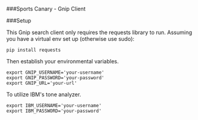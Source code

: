 ###Sports Canary - Gnip Client

###Setup

This Gnip search client only requires the requests library to run.
Assuming you have a virtual env set up (otherwise use sudo):
```
pip install requests
```

Then establish your environmental variables.
```
export GNIP_USERNAME='your-username'
export GNIP_PASSWORD='your-password'
export GNIP_URL='your-url'
```

To utilize IBM's tone analyzer.
```
export IBM_USERNAME='your-username'
export IBM_PASSWORD='your-password'
```

